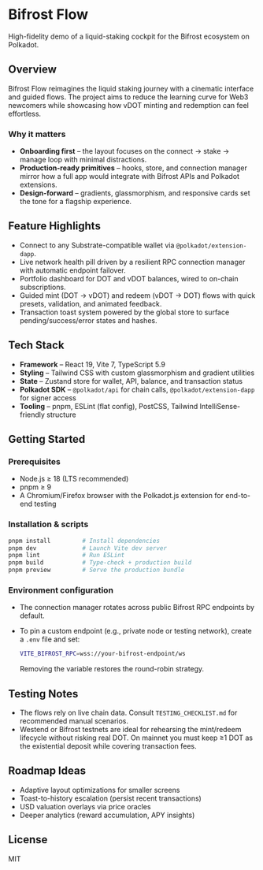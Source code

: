 # Bifrost Flow

High-fidelity demo of a liquid-staking cockpit for the Bifrost ecosystem on Polkadot.

## Overview

Bifrost Flow reimagines the liquid staking journey with a cinematic interface and guided flows. The project aims to reduce the learning curve for Web3 newcomers while showcasing how vDOT minting and redemption can feel effortless.

### Why it matters
- **Onboarding first** – the layout focuses on the connect → stake → manage loop with minimal distractions.
- **Production-ready primitives** – hooks, store, and connection manager mirror how a full app would integrate with Bifrost APIs and Polkadot extensions.
- **Design-forward** – gradients, glassmorphism, and responsive cards set the tone for a flagship experience.

## Feature Highlights
- Connect to any Substrate-compatible wallet via `@polkadot/extension-dapp`.
- Live network health pill driven by a resilient RPC connection manager with automatic endpoint failover.
- Portfolio dashboard for DOT and vDOT balances, wired to on-chain subscriptions.
- Guided mint (DOT → vDOT) and redeem (vDOT → DOT) flows with quick presets, validation, and animated feedback.
- Transaction toast system powered by the global store to surface pending/success/error states and hashes.

## Tech Stack
- **Framework** – React 19, Vite 7, TypeScript 5.9
- **Styling** – Tailwind CSS with custom glassmorphism and gradient utilities
- **State** – Zustand store for wallet, API, balance, and transaction status
- **Polkadot SDK** – `@polkadot/api` for chain calls, `@polkadot/extension-dapp` for signer access
- **Tooling** – pnpm, ESLint (flat config), PostCSS, Tailwind IntelliSense-friendly structure


## Getting Started

### Prerequisites
- Node.js ≥ 18 (LTS recommended)
- pnpm ≥ 9
- A Chromium/Firefox browser with the Polkadot.js extension for end-to-end testing

### Installation & scripts

```bash
pnpm install         # Install dependencies
pnpm dev             # Launch Vite dev server
pnpm lint            # Run ESLint
pnpm build           # Type-check + production build
pnpm preview         # Serve the production bundle
```

### Environment configuration
- The connection manager rotates across public Bifrost RPC endpoints by default.
- To pin a custom endpoint (e.g., private node or testing network), create a `.env` file and set:

  ```bash
  VITE_BIFROST_RPC=wss://your-bifrost-endpoint/ws
  ```

  Removing the variable restores the round-robin strategy.

## Testing Notes
- The flows rely on live chain data. Consult `TESTING_CHECKLIST.md` for recommended manual scenarios.
- Westend or Bifrost testnets are ideal for rehearsing the mint/redeem lifecycle without risking real DOT. On mainnet you must keep ≥1 DOT as the existential deposit while covering transaction fees.

## Roadmap Ideas
- Adaptive layout optimizations for smaller screens
- Toast-to-history escalation (persist recent transactions)
- USD valuation overlays via price oracles
- Deeper analytics (reward accumulation, APY insights)

## License

MIT
